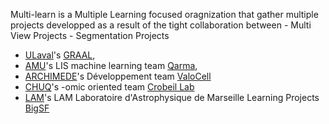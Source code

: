 Multi-learn is a Multiple Learning focused oragnization that gather multiple projects developped as a result of the tight collaboration between 
    - Multi View Projects
    - Segmentation Projects
 

* [ULaval](https://www.ulaval.ca/)'s [GRAAL](https://graal.ift.ulaval.ca/), 
* [AMU](https://www.univ-amu.fr/)'s LIS machine learning team [Qarma](https://qarma.lis-lab.fr/),
* [ARCHIMEDE](https://labex-archimede.univ-amu.fr/)'s Développement team [ValoCell](https://dev.pages.lis-lab.fr/cellule_developpement/)
* [CHUQ](https://www.chudequebec.ca/accueil.aspx)'s -omic oriented team [Crobeil Lab](https://corbeillab.genome.ulaval.ca/)
* [LAM](https://www.lam.fr/)'s LAM Laboratoire d'Astrophysique de Marseille Learning Projects [BigSF](https://people.lam.fr/zavagno.annie/big_data_and_machine_learning.html)
